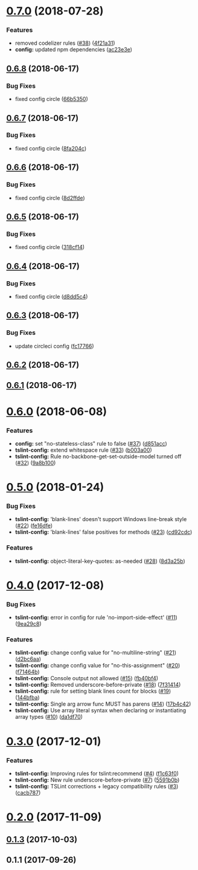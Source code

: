 <a name="0.7.0"></a>
# [0.7.0](https://github.com/positive-js/tslint-config/compare/0.6.8...0.7.0) (2018-07-28)


### Features

* removed codelizer rules ([#38](https://github.com/positive-js/tslint-config/issues/38)) ([4f21a31](https://github.com/positive-js/tslint-config/commit/4f21a31))
* **config:** updated npm dependencies ([ac23e3e](https://github.com/positive-js/tslint-config/commit/ac23e3e))



<a name="0.6.8"></a>
## [0.6.8](https://github.com/positive-js/tslint-config/compare/0.6.7...0.6.8) (2018-06-17)


### Bug Fixes

* fixed config circle ([66b5350](https://github.com/positive-js/tslint-config/commit/66b5350))



<a name="0.6.7"></a>
## [0.6.7](https://github.com/positive-js/tslint-config/compare/0.6.6...0.6.7) (2018-06-17)


### Bug Fixes

* fixed config circle ([8fa204c](https://github.com/positive-js/tslint-config/commit/8fa204c))



<a name="0.6.6"></a>
## [0.6.6](https://github.com/positive-js/tslint-config/compare/0.6.5...0.6.6) (2018-06-17)


### Bug Fixes

* fixed config circle ([8d2ffde](https://github.com/positive-js/tslint-config/commit/8d2ffde))



<a name="0.6.5"></a>
## [0.6.5](https://github.com/positive-js/tslint-config/compare/0.6.4...0.6.5) (2018-06-17)


### Bug Fixes

* fixed config circle ([318cf14](https://github.com/positive-js/tslint-config/commit/318cf14))



<a name="0.6.4"></a>
## [0.6.4](https://github.com/positive-js/tslint-config/compare/0.6.3...0.6.4) (2018-06-17)


### Bug Fixes

* fixed config circle ([d8dd5c4](https://github.com/positive-js/tslint-config/commit/d8dd5c4))



<a name="0.6.3"></a>
## [0.6.3](https://github.com/positive-js/tslint-config/compare/0.6.2...0.6.3) (2018-06-17)


### Bug Fixes

* update circleci config ([fc17766](https://github.com/positive-js/tslint-config/commit/fc17766))



<a name="0.6.2"></a>
## [0.6.2](https://github.com/positive-js/tslint-config/compare/0.6.1...0.6.2) (2018-06-17)



<a name="0.6.1"></a>
## [0.6.1](https://github.com/positive-js/tslint-config/compare/0.6.0...0.6.1) (2018-06-17)



<a name="0.6.0"></a>
# [0.6.0](https://github.com/positive-js/tslint-config/compare/0.5.0...0.6.0) (2018-06-08)


### Features

* **config:** set "no-stateless-class" rule to false ([#37](https://github.com/positive-js/tslint-config/issues/37)) ([d851acc](https://github.com/positive-js/tslint-config/commit/d851acc))
* **tslint-config:** extend whitespace rule ([#33](https://github.com/positive-js/tslint-config/issues/33)) ([b003a00](https://github.com/positive-js/tslint-config/commit/b003a00))
* **tslint-config:** Rule no-backbone-get-set-outside-model turned off ([#32](https://github.com/positive-js/tslint-config/issues/32)) ([9a8b100](https://github.com/positive-js/tslint-config/commit/9a8b100))



<a name="0.5.0"></a>
# [0.5.0](https://github.com/positive-js/tslint-config/compare/0.4.0...0.5.0) (2018-01-24)


### Bug Fixes

* **tslint-config:** 'blank-lines' doesn't support Windows line-break style ([#22](https://github.com/positive-js/tslint-config/issues/22)) ([fe16dfe](https://github.com/positive-js/tslint-config/commit/fe16dfe))
* **tslint-config:** 'blank-lines' false positives for methods ([#23](https://github.com/positive-js/tslint-config/issues/23)) ([cd92cdc](https://github.com/positive-js/tslint-config/commit/cd92cdc))


### Features

* **tslint-config:** object-literal-key-quotes: as-needed ([#28](https://github.com/positive-js/tslint-config/issues/28)) ([8d3a25b](https://github.com/positive-js/tslint-config/commit/8d3a25b))



<a name="0.4.0"></a>
# [0.4.0](https://github.com/positive-js/tslint-config/compare/0.3.0...0.4.0) (2017-12-08)


### Bug Fixes

* **tslint-config:** error in config for rule 'no-import-side-effect' ([#11](https://github.com/positive-js/tslint-config/issues/11)) ([9ea29c8](https://github.com/positive-js/tslint-config/commit/9ea29c8))


### Features

* **tslint-config:** change config value for "no-multiline-string" ([#21](https://github.com/positive-js/tslint-config/issues/21)) ([d2bc6aa](https://github.com/positive-js/tslint-config/commit/d2bc6aa))
* **tslint-config:** change config value for "no-this-assignment" ([#20](https://github.com/positive-js/tslint-config/issues/20)) ([f71464b](https://github.com/positive-js/tslint-config/commit/f71464b))
* **tslint-config:** Console output not allowed ([#15](https://github.com/positive-js/tslint-config/issues/15)) ([fb40bf4](https://github.com/positive-js/tslint-config/commit/fb40bf4))
* **tslint-config:** Removed underscore-before-private ([#18](https://github.com/positive-js/tslint-config/issues/18)) ([7f31414](https://github.com/positive-js/tslint-config/commit/7f31414))
* **tslint-config:** rule for setting blank lines count for blocks ([#19](https://github.com/positive-js/tslint-config/issues/19)) ([144bfba](https://github.com/positive-js/tslint-config/commit/144bfba))
* **tslint-config:** Single arg arrow func MUST has parens ([#14](https://github.com/positive-js/tslint-config/issues/14)) ([17b4c42](https://github.com/positive-js/tslint-config/commit/17b4c42))
* **tslint-config:** Use array literal syntax when declaring or instantiating array types ([#10](https://github.com/positive-js/tslint-config/issues/10)) ([da1df70](https://github.com/positive-js/tslint-config/commit/da1df70))



<a name="0.3.0"></a>
# [0.3.0](https://github.com/positive-js/tslint-config/compare/0.2.0...0.3.0) (2017-12-01)


### Features

* **tslint-config:** Improving rules for tslint:recommend ([#4](https://github.com/positive-js/tslint-config/issues/4)) ([f1c63f0](https://github.com/positive-js/tslint-config/commit/f1c63f0))
* **tslint-config:** New rule underscore-before-private ([#7](https://github.com/positive-js/tslint-config/issues/7)) ([5591b0b](https://github.com/positive-js/tslint-config/commit/5591b0b))
* **tslint-config:** TSLint corrections + legacy compatibility rules ([#3](https://github.com/positive-js/tslint-config/issues/3)) ([cacb787](https://github.com/positive-js/tslint-config/commit/cacb787))



<a name="0.2.0"></a>
# [0.2.0](https://github.com/positive-js/tslint-config/compare/0.1.3...0.2.0) (2017-11-09)



<a name="0.1.3"></a>
## [0.1.3](https://github.com/positive-js/tslint-config/compare/0.1.1...0.1.3) (2017-10-03)



<a name="0.1.1"></a>
## 0.1.1 (2017-09-26)



